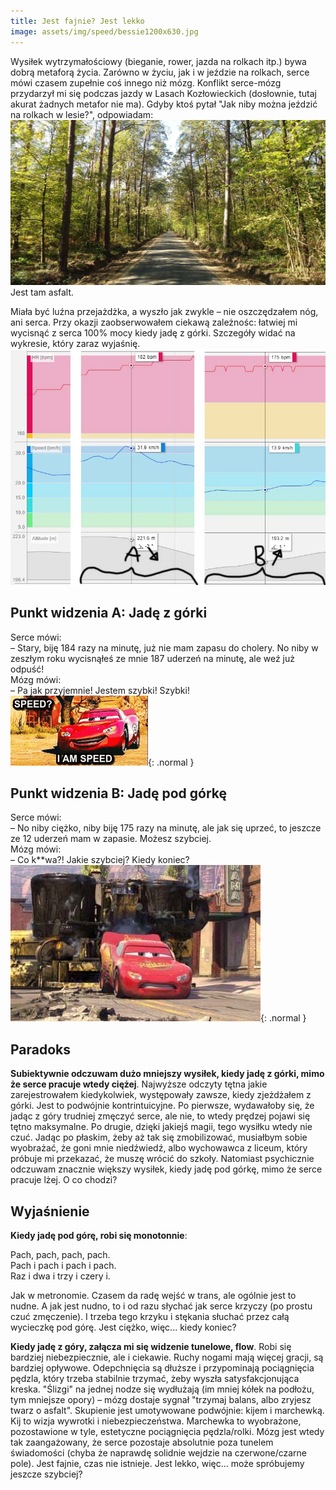 ```yaml
---
title: Jest fajnie? Jest lekko
image: assets/img/speed/bessie1200x630.jpg
---
```

Wysiłek wytrzymałościowy (bieganie, rower, jazda na rolkach itp.) bywa dobrą metaforą życia. 
Zarówno w życiu, jak i w jeździe na rolkach, serce mówi czasem zupełnie coś innego niż mózg. 
Konflikt serce-mózg przydarzył mi się podczas jazdy w Lasach Kozłowieckich (dosłownie, tutaj akurat żadnych metafor nie ma). 
Gdyby ktoś pytał "Jak niby można jeździć na rolkach w lesie?", odpowiadam: ![droga w lesie kozłowieckim](assets/img/speed/lasowanie.jpg)
Jest tam asfalt. 

Miała być luźna przejażdżka, a wyszło jak zwykle – nie oszczędzałem nóg, ani serca. Przy okazji zaobserwowałem ciekawą zależnośc: łatwiej mi wycisnąć z serca 100% mocy kiedy jadę z górki. Szczegóły widać na wykresie, który zaraz wyjaśnię. ![wykres](assets/img/speed/wykres.jpg)

## Punkt widzenia A: Jadę z górki

Serce mówi:  
– Stary, biję 184 razy na minutę, już nie mam zapasu do cholery. No niby w zeszłym roku wycisnąłeś ze mnie 187 uderzeń na minutę, ale weź już odpuść!  
Mózg mówi:  
– Pa jak przyjemnie! Jestem szybki! Szybki!  
![im speed](assets/img/speed/speed.gif){: .normal }

## Punkt widzenia B: Jadę pod górkę

Serce mówi:  
– No niby ciężko, niby biję 175 razy na minutę, ale jak się uprzeć, to jeszcze ze 12 uderzeń mam w zapasie. Możesz szybciej.  
Mózg mówi:  
– Co k**wa?! Jakie szybciej? Kiedy koniec?  
![im not speed](assets/img/speed/bessie400x250.jpg){: .normal }

## Paradoks
**Subiektywnie odczuwam dużo mniejszy wysiłek, kiedy jadę z górki, mimo że serce pracuje wtedy ciężej**. 
Najwyższe odczyty tętna jakie zarejestrowałem kiedykolwiek, występowały zawsze, kiedy zjeżdżałem z górki. Jest to podwójnie kontrintuicyjne. Po pierwsze, wydawałoby się, że jadąc z góry trudniej zmęczyć serce, ale nie, to wtedy prędzej pojawi się tętno maksymalne. Po drugie, dzięki jakiejś magii, tego wysiłku wtedy nie czuć. Jadąc po płaskim, żeby aż tak się zmobilizować, musiałbym sobie wyobrażać, że goni mnie niedźwiedź, albo wychowawca z liceum, który próbuje mi przekazać, że muszę wrócić do szkoły. 
Natomiast psychicznie odczuwam znacznie większy wysiłek, kiedy jadę pod górkę, mimo że serce pracuje lżej. O co chodzi?

## Wyjaśnienie
**Kiedy jadę pod górę, robi się monotonnie**:

Pach, pach, pach, pach.  
Pach i pach i pach i pach.  
Raz i dwa i trzy i czery i.  

Jak w metronomie. Czasem da radę wejść w trans, ale ogólnie jest to nudne. A jak jest nudno, to i od razu słychać jak serce krzyczy (po prostu czuć zmęczenie). I trzeba tego krzyku i stękania słuchać przez całą wycieczkę pod górę. Jest ciężko, więc... kiedy koniec?

**Kiedy jadę z góry, załącza mi się widzenie tunelowe, flow**. Robi się bardziej niebezpiecznie, ale i ciekawie. Ruchy nogami mają więcej gracji, są bardziej opływowe. Odepchnięcia są dłuższe i przypominają pociągnięcia pędzla, który trzeba stabilnie trzymać, żeby wyszła satysfakcjonująca kreska. "Ślizgi" na jednej nodze się wydłużają (im mniej kółek na podłożu, tym mniejsze opory) – mózg dostaje sygnał "trzymaj balans, albo zryjesz twarz o asfalt". Skupienie jest umotywowane podwójnie: kijem i marchewką. Kij to wizja wywrotki i niebezpieczeństwa. Marchewka to wyobrażone, pozostawione w tyle, estetyczne pociągnięcia pędzla/rolki. Mózg jest wtedy tak zaangażowany, że serce pozostaje absolutnie poza tunelem świadomości (chyba że naprawdę solidnie wejdzie na czerwone/czarne pole). Jest fajnie, czas nie istnieje. Jest lekko, więc... może spróbujemy jeszcze szybciej?
 

